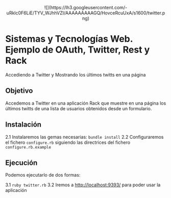 
<center>![](https://lh3.googleusercontent.com/-uRklc0F6LiE/TYV_WJhhVZI/AAAAAAAAAGQ/HovceRcuUxA/s1600/twitter.png)</center>


Sistemas y Tecnologías Web. Ejemplo de OAuth, Twitter, Rest y Rack
===========
 Accediendo a Twitter y Mostrando los últimos twitts en una página


Objetivo
-----------

Accedemos a Twitter en una aplicación Rack que muestre en una página los últimos twitts de una lista de usuarios obtenidos desde un formulario.

Instalación
--------------

2.1 Instalaremos las gemas necesarias: `bundle install`
2.2 Configuraremos el fichero `configure.rb` siguiendo las directrices del fichero `configure.rb.example`


Ejecución
------------

Podemos ejecutarlo de dos formas:

3.1 `ruby twitter.rb`
3.2 Iremos a [http://localhost:9393/](http://localhost:9393/) para poder usar la aplicación

